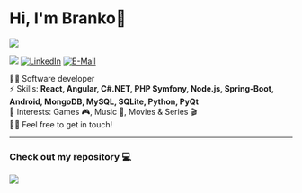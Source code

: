 <h1>Hi, I'm Branko👋</h1>

<a href="https://www.linkedin.com/in/branko-milovanovic/" onclick="window.open(this.href,'_blank');return false;"><img src="https://img.shields.io/badge/-Branko_Milovanovic-blue?style=flat-square&logo=Linkedin&logoColor=white&link=https://www.linkedin.com/in/branko-milovanovic/"></a>

<a href="https://www.linkedin.com/in/branko-milovanovic/" target="_blank"><img src="https://img.shields.io/badge/-Branko_Milovanovic-blue?style=flat-square&logo=Linkedin&logoColor=white&link=https://www.linkedin.com/in/branko-milovanovic/"></a>
[![LinkedIn](https://img.shields.io/badge/-Branko_Milovanovic-blue?style=flat-square&logo=Instagram&logoColor=white&link=https://www.instagram.com/branko_milovanovic_/)](https://www.instagram.com/branko_milovanovic_/)
[![E-Mail](https://img.shields.io/badge/-brankomilovanovic2000@gmail.com-c14438?style=flat-square&logo=Gmail&logoColor=white&link=mailto:brankomilovanovic2000@gmail.com)](mailto:rafaelcodomingues@gmail.com)

👨‍💻 Software developer<br>
⚡ Skills: **React, Angular, C#.NET, PHP Symfony, Node.js, Spring-Boot, Android, MongoDB, MySQL, SQLite, Python, PyQt**<br>
💜 Interests: Games 🎮, Music 🎵, Movies & Series 🎬<br>
👋🏻 Feel free to get in touch!

<hr>

### Check out my repository 💻
![](https://komarev.com/ghpvc/?username=brankomilovanovic)
<!-- Here are some ideas to get you started:

- 🔭 I’m currently working on ...
- 🌱 I’m currently learning ...
- 👯 I’m looking to collaborate on ...
- 🤔 I’m looking for help with ...
- 💬 Ask me about ...
- 📫 How to reach me: ...
- 😄 Pronouns: ...
- ⚡ Fun fact: ...
-->
